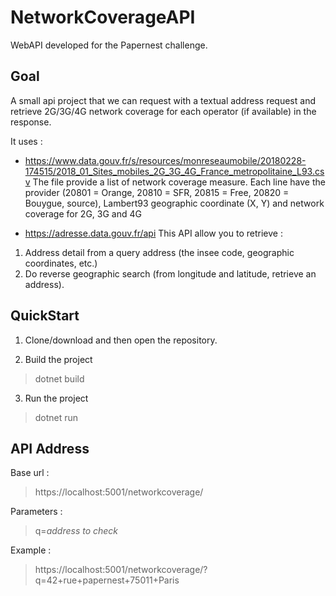 # NetworkCoverageAPI
 WebAPI developed for the Papernest challenge.
 
## Goal
A small api project that we can request with a textual address request and retrieve 2G/3G/4G network coverage for each operator (if available) in the response.

It uses :
 - https://www.data.gouv.fr/s/resources/monreseaumobile/20180228-174515/2018_01_Sites_mobiles_2G_3G_4G_France_metropolitaine_L93.csv The file provide a list of network coverage measure. Each line have the provider (20801 = Orange, 20810 = SFR, 20815 = Free, 20820 = Bouygue, source), Lambert93 geographic coordinate (X, Y) and network coverage for 2G, 3G and 4G

 - https://adresse.data.gouv.fr/api This API allow you to retrieve :
  1. Address detail from a query address (the insee code, geographic coordinates, etc.)
  2. Do reverse geographic search (from longitude and latitude, retrieve an address).

## QuickStart
 1. Clone/download and then open the repository.

 2. Build the project
   > dotnet build

 3. Run the project
   > dotnet run

## API Address
 Base url : 
 > https://localhost:5001/networkcoverage/

 Parameters :
 > q=*address to check*

 Example : 
 > https://localhost:5001/networkcoverage/?q=42+rue+papernest+75011+Paris
